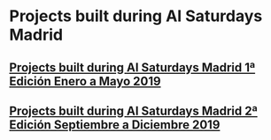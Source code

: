# Projects built during AI Saturdays Madrid 

## [Projects built during AI Saturdays Madrid 1ª Edición Enero a Mayo 2019](https://github.com/SaturdaysAI/Projects/tree/master/Madrid/Sep2019)

## [Projects built during AI Saturdays Madrid 2ª Edición Septiembre a Diciembre 2019](https://github.com/SaturdaysAI/Projects/tree/master/Madrid/Dec2019)

